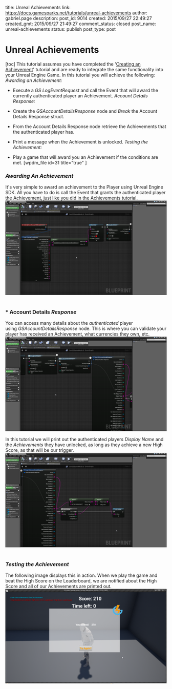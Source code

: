 title: Unreal Achievements
link: https://docs.gamesparks.net/tutorials/unreal-achievements
author: gabriel.page
description:
post_id: 9014
created: 2015/09/27 22:49:27
created_gmt: 2015/09/27 21:49:27
comment_status: closed
post_name: unreal-achievements
status: publish
post_type: post

# Unreal Achievements

[toc] This tutorial assumes you have completed the '[Creating an Achievement](/uncategorized/creating-an-achievement)' tutorial and are ready to integrate the same functionality into your Unreal Engine Game. In this tutorial you will achieve the following: *Awarding an Achievement:*

  * Execute a *GS LogEventRequest* and call the Event that will award the currently authenticated player an Achievement.
*Account Details Response:*

  * Create the *GSAccountDetailsResponse* node and *Break* the Account Details Response struct.
  * From the Account Details Response node retrieve the Achievements that the authenticated player has.
  * Print a message when the Achievement is unlocked.
*Testing the Achievement:*

  * Play a game that will award you an Achievement if the conditions are met.
[wpdm_file id=31 title="true" ]

### *Awarding An Achievement*

It's very simple to award an achievement to the Player using Unreal Engine SDK. All you have to do is call the Event that grants the authenticated player the Achievement, just like you did in the Achievements tutorial.
![l](img\UR\1.png)
 

### * Account Details *Response*

You can access many details about the *authenticated* player using *GSAccountDetailsResponse* node. This is where you can validate your player has received an Achievement, what currencies they own, etc.
![l](img\UR\2.png)

In this tutorial we will print out the authenticated players *Display Name* and the *Achievements* they have unlocked, as long as they achieve a new High Score, as that will be our trigger.
![l](img\UR\3.png)
 

### *Testing the Achievement*

The following image displays this in action. When we play the game and beat the High Score on the Leaderboard, we are notified about the High Score and all of our Achievements are printed out.
![l](img\UR\4.png)

